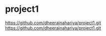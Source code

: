 # project1

https://github.com/dheerajnahariya/project1.git
https://github.com/dheerajnahariya/project1.git
